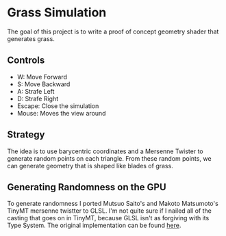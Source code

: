 # Grass Simulation

The goal of this project is to write a proof of concept geometry shader that generates grass.

## Controls
- W: Move Forward
- S: Move Backward
- A: Strafe Left
- D: Strafe Right
- Escape: Close the simulation
- Mouse: Moves the view around

## Strategy 
The idea is to use barycentric coordinates and a Mersenne Twister to generate random points on each triangle.
From these random points, we can generate geometry that is shaped like blades of grass.

## Generating Randomness on the GPU
To generate randomness I ported Mutsuo Saito's and Makoto Matsumoto's TinyMT mersenne twistter to GLSL.
I'm not quite sure if I nailed all of the casting that goes on in TinyMT, because GLSL isn't as forgiving with its Type System.
The original implementation can be found [here](http://www.math.sci.hiroshima-u.ac.jp/~%20m-mat/MT/TINYMT/index.html).